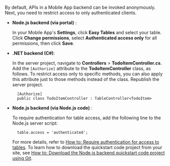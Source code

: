 
By default, APIs in a Mobile App backend can be invoked anonymously. Next, you need to restrict access to only authenticated clients.  

+ **Node.js backend (via portal)** :  
    
    In your Mobile App's **Settings**, click **Easy Tables** and select your table. Click **Change permissions**, select **Authenticated access only** for all permissions, then click **Save**. 

+ **.NET backend (C#)**:  

    In the server project, navigate to **Controllers** > **TodoItemController.cs**. Add the `[Authorize]` attribute to the **TodoItemController** class, as follows. To restrict access only to specific methods, you can also apply this attribute just to those methods instead of the class. Republish the server project.


        [Authorize]
        public class TodoItemController : TableController<TodoItem>

+ **Node.js backend (via Node.js code)** :  
    
    To require authentication for table access, add the following line to the Node.js server script:


        table.access = 'authenticated';

    For more details, refer to [How to: Require authentication for access to tables](../articles/app-service-mobile/app-service-mobile-node-backend-how-to-use-server-sdk.md#howto-tables-auth). To learn how to download the quickstart code project from your site, see [How to: Download the Node.js backend quickstart code project using Git](../articles/app-service-mobile/app-service-mobile-node-backend-how-to-use-server-sdk.md#download-quickstart).


